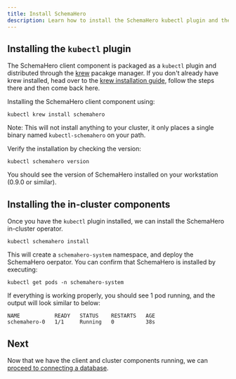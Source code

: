 ```yaml
---
title: Install SchemaHero
description: Learn how to install the SchemaHero kubectl plugin and the in-cluster Operator
---
```


## Installing the `kubectl` plugin

The SchemaHero client component is packaged as a `kubectl` plugin and distributed through the [krew](https://krew.dev) pacakge manager.
If you don't already have krew installed, head over to the [krew installation guide](https://krew.sigs.k8s.io/docs/user-guide/setup/install/), follow the steps there and then come back here.

Installing the SchemaHero client component using:

```shell
kubectl krew install schemahero
```

Note: This will not install anything to your cluster, it only places a single binary named `kubectl-schemahero` on your path.

Verify the installation by checking the version:

```shell
kubectl schemahero version
```

You should see the version of SchemaHero installed on your workstation (0.9.0 or similar).

## Installing the in-cluster components

Once you have the `kubectl` plugin installed, we can install the SchemaHero in-cluster operator.

```shell
kubectl schemahero install
```

This will create a `schemahero-system` namespace, and deploy the SchemaHero oerpator. 
You can confirm that SchemaHero is installed by executing:

```
kubectl get pods -n schemahero-system
```

If everything is working properly, you should see 1 pod running, and the output will look similar to below:

```shell
NAME           READY   STATUS    RESTARTS   AGE
schemahero-0   1/1     Running   0          38s
```

## Next

Now that we have the client and cluster components running, we can [proceed to connecting a database](https://schemahero.io/learn/tutorial/connect-database).